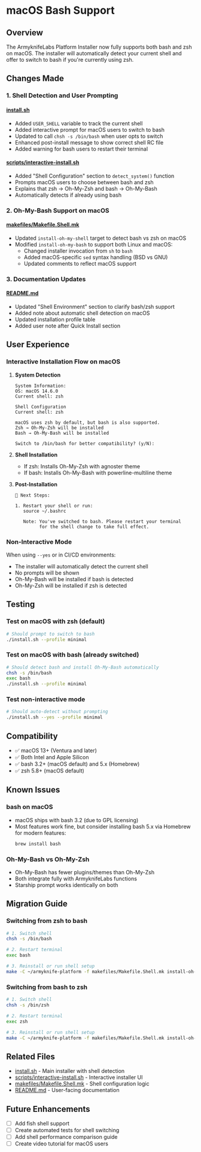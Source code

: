 # macOS Bash Support

## Overview

The ArmyknifeLabs Platform Installer now fully supports both bash and zsh on macOS. The installer will automatically detect your current shell and offer to switch to bash if you're currently using zsh.

## Changes Made

### 1. Shell Detection and User Prompting

#### [install.sh](install.sh)
- Added `USER_SHELL` variable to track the current shell
- Added interactive prompt for macOS users to switch to bash
- Updated to call `chsh -s /bin/bash` when user opts to switch
- Enhanced post-install message to show correct shell RC file
- Added warning for bash users to restart their terminal

#### [scripts/interactive-install.sh](scripts/interactive-install.sh)
- Added "Shell Configuration" section to `detect_system()` function
- Prompts macOS users to choose between bash and zsh
- Explains that zsh → Oh-My-Zsh and bash → Oh-My-Bash
- Automatically detects if already using bash

### 2. Oh-My-Bash Support on macOS

#### [makefiles/Makefile.Shell.mk](makefiles/Makefile.Shell.mk)
- Updated `install-oh-my-shell` target to detect bash vs zsh on macOS
- Modified `install-oh-my-bash` to support both Linux and macOS:
  - Changed installer invocation from `sh` to `bash`
  - Added macOS-specific `sed` syntax handling (BSD vs GNU)
  - Updated comments to reflect macOS support

### 3. Documentation Updates

#### [README.md](README.md)
- Updated "Shell Environment" section to clarify bash/zsh support
- Added note about automatic shell detection on macOS
- Updated installation profile table
- Added user note after Quick Install section

## User Experience

### Interactive Installation Flow on macOS

1. **System Detection**
   ```
   System Information:
   OS: macOS 14.6.0
   Current shell: zsh

   Shell Configuration
   Current shell: zsh

   macOS uses zsh by default, but bash is also supported.
   Zsh → Oh-My-Zsh will be installed
   Bash → Oh-My-Bash will be installed

   Switch to /bin/bash for better compatibility? (y/N):
   ```

2. **Shell Installation**
   - If zsh: Installs Oh-My-Zsh with agnoster theme
   - If bash: Installs Oh-My-Bash with powerline-multiline theme

3. **Post-Installation**
   ```
   📝 Next Steps:

   1. Restart your shell or run:
      source ~/.bashrc

      Note: You've switched to bash. Please restart your terminal
            for the shell change to take full effect.
   ```

### Non-Interactive Mode

When using `--yes` or in CI/CD environments:
- The installer will automatically detect the current shell
- No prompts will be shown
- Oh-My-Bash will be installed if bash is detected
- Oh-My-Zsh will be installed if zsh is detected

## Testing

### Test on macOS with zsh (default)
```bash
# Should prompt to switch to bash
./install.sh --profile minimal
```

### Test on macOS with bash (already switched)
```bash
# Should detect bash and install Oh-My-Bash automatically
chsh -s /bin/bash
exec bash
./install.sh --profile minimal
```

### Test non-interactive mode
```bash
# Should auto-detect without prompting
./install.sh --yes --profile minimal
```

## Compatibility

- ✅ macOS 13+ (Ventura and later)
- ✅ Both Intel and Apple Silicon
- ✅ bash 3.2+ (macOS default) and 5.x (Homebrew)
- ✅ zsh 5.8+ (macOS default)

## Known Issues

### bash on macOS
- macOS ships with bash 3.2 (due to GPL licensing)
- Most features work fine, but consider installing bash 5.x via Homebrew for modern features:
  ```bash
  brew install bash
  ```

### Oh-My-Bash vs Oh-My-Zsh
- Oh-My-Bash has fewer plugins/themes than Oh-My-Zsh
- Both integrate fully with ArmyknifeLabs functions
- Starship prompt works identically on both

## Migration Guide

### Switching from zsh to bash
```bash
# 1. Switch shell
chsh -s /bin/bash

# 2. Restart terminal
exec bash

# 3. Reinstall or run shell setup
make -C ~/armyknife-platform -f makefiles/Makefile.Shell.mk install-oh-my-bash
```

### Switching from bash to zsh
```bash
# 1. Switch shell
chsh -s /bin/zsh

# 2. Restart terminal
exec zsh

# 3. Reinstall or run shell setup
make -C ~/armyknife-platform -f makefiles/Makefile.Shell.mk install-oh-my-zsh
```

## Related Files

- [install.sh](install.sh) - Main installer with shell detection
- [scripts/interactive-install.sh](scripts/interactive-install.sh) - Interactive installer UI
- [makefiles/Makefile.Shell.mk](makefiles/Makefile.Shell.mk) - Shell configuration logic
- [README.md](README.md) - User-facing documentation

## Future Enhancements

- [ ] Add fish shell support
- [ ] Create automated tests for shell switching
- [ ] Add shell performance comparison guide
- [ ] Create video tutorial for macOS users
